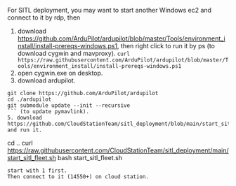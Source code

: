 For SITL deployment, you may want to start another Windows ec2 and connect to it by rdp, then
1. download https://github.com/ArduPilot/ardupilot/blob/master/Tools/environment_install/install-prereqs-windows.ps1, then right click to run it by ps (to download cygwin and mavproxy).
`curl https://raw.githubusercontent.com/ArduPilot/ardupilot/blob/master/Tools/environment_install/install-prereqs-windows.ps1`
2. open cygwin.exe on desktop.
3. download ardupilot.
```
git clone https://github.com/ArduPilot/ardupilot
cd ./ardupilot
git submodule update --init --recursive
``` (to update pymavlink).
5. download https://github.com/CloudStationTeam/sitl_deployment/blob/main/start_sitl_fleet.sh and run it.
```
cd ..
curl https://raw.githubusercontent.com/CloudStationTeam/sitl_deployment/main/start_sitl_fleet.sh
bash start_sitl_fleet.sh
``` (add options.)
start with 1 first.
Then connect to it (14550+) on cloud station.

